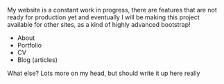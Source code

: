 My website is a constant work in progress, there are features that are not ready for production yet and eventually I will be making this project available for other sites, as a kind of highly advanced bootstrap!

* About
* Portfolio
* CV
* Blog (articles)

What else? Lots more on my head, but should write it up here really